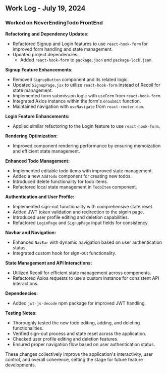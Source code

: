 ## Work Log - July 19, 2024

### Worked on NeverEndingTodo FrontEnd

**Refactoring and Dependency Updates:**
- Refactored Signup and Login features to use `react-hook-form` for improved form handling and state management.
- Updated project dependencies:
  - Added `react-hook-form` to `package.json` and `package-lock.json`.

**Signup Feature Enhancements:**
- Removed `SignupButton` component and its related logic.
- Updated `SignupPage.jsx` to utilize `react-hook-form` instead of Recoil for state management.
- Implemented form submission logic with `useForm` from `react-hook-form`.
- Integrated Axios instance within the form's `onSubmit` function.
- Maintained navigation with `useNavigate` from `react-router-dom`.

**Login Feature Enhancements:**
- Applied similar refactoring to the Login feature to use `react-hook-form`.

**Rendering Optimization:**
- Improved component rendering performance by ensuring memoization and efficient state management.

**Enhanced Todo Management:**
- Implemented editable todo items with improved state management.
- Added a new `AddTodo` component for creating new todos.
- Introduced delete functionality for todo items.
- Refactored local state management in `TodoItem` component.

**Authentication and User Profile:**
- Implemented sign-out functionality with comprehensive state reset.
- Added JWT token validation and redirection to the signin page.
- Introduced user profile editing and deletion capabilities.
- Refactored `LoginPage` and `SignupPage` input fields for consistency.

**Navbar and Navigation:**
- Enhanced `NavBar` with dynamic navigation based on user authentication status.
- Integrated custom hook for sign-out functionality.

**State Management and API Interactions:**
- Utilized Recoil for efficient state management across components.
- Refactored Axios requests to use a custom instance for consistent API interactions.

**Dependencies:**
- Added `jwt-js-decode` npm package for improved JWT handling.

**Testing Notes:**
- Thoroughly tested the new todo editing, adding, and deleting functionalities.
- Verified sign-out process and state reset across the application.
- Checked user profile editing and deletion features.
- Ensured proper navigation flow based on user authentication status.

These changes collectively improve the application's interactivity, user control, and overall coherence, setting the stage for future feature developments.